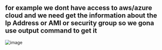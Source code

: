 for example we dont have access to aws/azure cloud 
and we need get the information about the Ip Address or AMI or security group 
so we gona use output command to get it 
-----------------------------------
![image](https://github.com/bourman/Terraform/assets/68653187/cf428fec-efa5-4452-94ea-0874e6b3d633)

